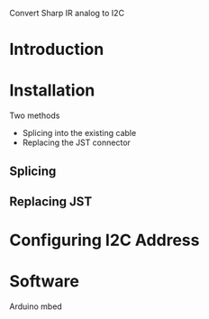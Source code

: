 Convert Sharp IR analog to I2C

# Introduction #

# Installation #

Two methods
  * Splicing into the existing cable
  * Replacing the JST connector

## Splicing ##

## Replacing JST ##

# Configuring I2C Address #

# Software #

Arduino
mbed